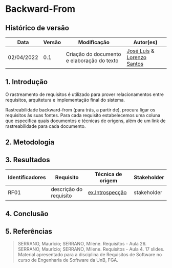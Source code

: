 # Backward-From

## Histórico de versão

|Data | Versão | Modificação | Autor(es)|
| -- | -- | -- | -- |
| 02/04/2022 |  0.1   | Criação do documento e elaboração do texto |  [José Luís](https://github.com/joseluis-rt) & [Lorenzo Santos](https://github.com/lorenzo7377)|




## 1. Introdução

<p style="text-align: justify"> 
  
 O rastreamento de requisitos é utilizado para prover relacionamentos entre requisitos, arquitetura e implementação final do sistema. </br>
 
 Rastreabilidade backward-from (para trás, a partir de), procura ligar os requisitos às suas fontes. Para cada requisito estabelecemos uma coluna que especifica quais documentos e técnicas de origens, além de um link de rastreabilidade para cada documento.


 </p>

## 2. Metodologia

<p style="text-align: justify">


</p>

## 3. Resultados

| Identificadores | Requisito | Técnica de origem | Stakeholder |
| -- | -- | -- | -- |
| RF01 | descrição do requisito | [ex.Introspecção](link) | stakeholder |


## 4. Conclusão

 <p style="text-align: justify">


 </p>
 
 ## 5. Referências
 
 > SERRANO, Maurício; SERRANO, Milene. Requisitos - Aula 26.
 > SERRANO, Maurício; SERRANO, Milene. Requisitos - Aula 4. 17 slides. Material apresentado para a disciplina de Requisitos de Software no curso de Engenharia de Software da UnB, FGA.


